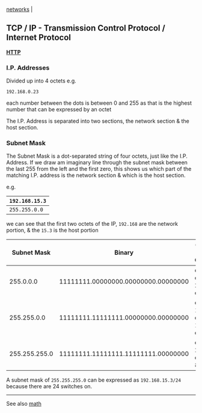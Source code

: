 [networks](index.md) | []()

## TCP / IP - Transmission Control Protocol / Internet Protocol


**[HTTP](HTTP.md)**

### I.P. Addresses
Divided up into 4 octets e.g.

`192.168.0.23`

each number between the dots is between 0 and 255 as that is the highest number that can be expressed by an octet


The I.P. Address is separated into two sections, the network section & the host section.

### Subnet Mask
The Subnet Mask is a dot-separated string of four octets, just like the I.P. Address. If we draw am imaginary line through the subnet mask between the last 255 from the left and the first zero, this shows us which part of the matching I.P. address is the network section & which is the host section.

e.g.

|`192.168.15.3` |
| ---- |
| `255.255.0.0` |

we can see that the first two octets of the IP, `192.168` are the network portion, & the `15.3` is the host portion

Subnet Mask | Binary | On's & Off's
---|---|---
255.0.0.0 | 11111111.00000000.00000000.00000000 | or 8 on & 24 off
255.255.0.0 | 11111111.11111111.00000000.00000000 | or 16 on & 16 off
255.255.255.0| 11111111.11111111.11111111.00000000 | or 24 on & 8 off


A subnet mask of `255.255.255.0` can be expressed as `192.168.15.3/24` because there are 24 switches on.

---

See also [math](../math.md)
